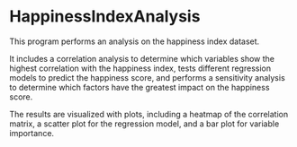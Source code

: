 # HappinessIndexAnalysis

This program performs an analysis on the happiness index dataset. 

It includes a correlation analysis to determine which variables show the highest correlation with the happiness index, tests different regression models to predict the happiness score, and performs a sensitivity analysis to determine which factors have the greatest impact on the happiness score.

The results are visualized with plots, including a heatmap of the correlation matrix, a scatter plot for the regression model, and a bar plot for variable importance.

